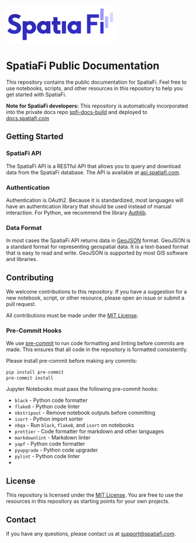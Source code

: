 ![SpatiaFi_small.png](images/SpatiaFi_small.png)

# SpatiaFi Public Documentation

This repository contains the public documentation for SpatiaFi.
Feel free to use notebooks, scripts, and other resources in this repository to help you get started with SpatiaFi.

**Note for SpatiaFi developers:** This repository is automatically incorporated into the private docs
repo [spfi-docs-build](https://github.com/climateengine/spfi-docs-build) and deployed to [docs.spatiafi.com](https://docs.spatiafi.com)

## Getting Started

### SpatiaFi API

The SpatiaFi API is a RESTful API that allows you to query and download data from the SpatiaFi database.
The API is available at [api.spatiafi.com](https://api.spatiafi.com).

### Authentication

Authentication is OAuth2. Because it is standardized, most languages will have an authentication library that should be used instead of manual interaction.
For Python, we recommend the library [Authlib](https://docs.authlib.org/en/latest/).

### Data Format

In most cases the SpatiaFi API returns data in [GeoJSON](https://geojson.org/) format.
GeoJSON is a standard format for representing geospatial data.
It is a text-based format that is easy to read and write.
GeoJSON is supported by most GIS software and libraries.

## Contributing

We welcome contributions to this repository.
If you have a suggestion for a new notebook, script, or other resource, please open an issue or submit a pull request.

All contributions must be made under the [MIT License](LICENSE).

### Pre-Commit Hooks

We use [pre-commit](https://pre-commit.com/) to run code formatting and linting before commits are made.
This ensures that all code in the repository is formatted consistently.

Please install pre-commit before making any commits:

```
pip install pre-commit
pre-commit install
```

Jupyter Notebooks must pass the following pre-commit hooks:

- `black` - Python code formatter
- `flake8` - Python code linter
- `nbstripout` - Remove notebook outputs before committing
- `isort` - Python import sorter
- `nbqa` - Run `black`, `flake8`, and `isort` on notebooks
- `prettier` - Code formatter for markdown and other languages
- `markdownlint` - Markdown linter
- `yapf` - Python code formatter
- `pyupgrade` - Python code upgrader
- `pylint` - Python code linter
-

## License

This repository is licensed under the [MIT License](LICENSE).
You are free to use the resources in this repository as starting points for your own projects.

## Contact

If you have any questions, please contact us at [support@spatiafi.com](mailto:support@spatiafi.com).
